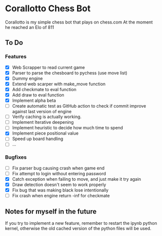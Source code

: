 # Corallotto Chess Bot

Corallotto is my simple chess bot that plays on chess.com
At the moment he reached an Elo of 811

## To Do

### Features

- [x] Web Scrapper to read current game
- [x] Parser to parse the chesboard to pychess (use move list)
- [x] Dummy engine
- [x] Extend web scarper with make_move function
- [x] Add checkmate to eval function
- [X] Add draw to eval function
- [x] Implement alpha beta
- [ ] Create automatic test as GitHub action to check if commit improve against last version of engine
- [ ] Verify caching is actually working.
- [ ] Implement Iterative deepening
- [ ] Implement heuristic to decide how much time to spend
- [x] Implement piece positional value
- [ ] Speed up board handling
- [ ] ...

### Bugfixes

- [ ] Fix parser bug causing crash when game end
- [ ] Fix attempt to login without entering password
- [x] Catch exception when failing to move, and just make it try again
- [x] Draw detection doesn't seem to work properly
- [x] Fix bug that was making black lose intentionally
- [ ] Fix crash when engine return -inf for checkmate

## Notes for myself in the future

If you try to implement a new feature, remember to restart the ipynb python kernel, otherwise the old cached version of the python files will be used.